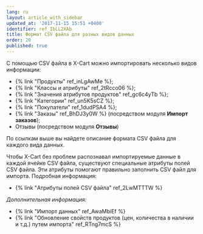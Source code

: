 ```yaml
---
lang: ru
layout: article_with_sidebar
updated_at: '2017-11-15 15:51 +0400'
identifier: ref_IbLL2XAb
title: Формат CSV файла для разных видов данных
order: 20
published: true
---
```

С помощью CSV файла в X-Cart можно импортировать несколько видов информации:

*   {% link "Продукты" ref_inLgAwMe %};
*   {% link "Классы и атрибуты" ref_2tRcco06 %};
*   {% link "Значения атрибутов продуктов" ref_gc6c4yTb %};
*   {% link "Категории" ref_un5K5sCZ %};
*   {% link "Покупатели" ref_1dudPSA4 %};
*   {% link "Заказы" ref_BhDJ3y0W %} (посредством модуля **Импорт заказов**);
*   Отзывы (посредством модуля **Отзывы**)

По ссылкам выше вы найдете описание формата CSV файла для каждого вида данных.  

Чтобы X-Cart без проблем распознавал импортируемые данные в каждой ячейке CSV файла, существуют специальные атрибуты полей CSV файла. Эти атрибуты помогают правильно заполнить CSV файл для импорта. Подробная информация:

*   {% link "Атрибуты полей CSV файла" ref_2LwMTTTW %}

_Дополнительная информация:_

*   {% link "Импорт данных" ref_AwaMbiEf %}
*   {% link "Обновление свойств продуктов (цен, количества в наличии и т.д.) путем импорта" ref_RTng7mcS %}
